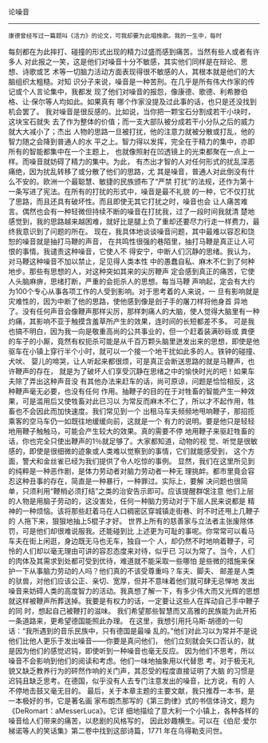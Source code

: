 论噪音

--------------------------------------------------------------------------------

    康德曾经写过一篇题叫《活力》的论文，可我却要为此唱挽歌。我的一生中，每时
每刻都在为此摔打、碰撞的形式出现的精力过盛而感到痛苦。当然有些人或者有许多人
对此报之一笑，这是他们对噪音十分不敏感，其实他们同样是在辩论、思想、诗歌或艺
术等一切脑力活动方面表现得很不敏感的人，其根本就是他们的大脑组织太粗糙。对知
识分子来说，噪音是一种苦刑。在几乎是所有伟大作家的传记或个人言论集中，我都发
现了他们对噪音的报怨，像康德、歌德、利希滕伯格、让·保尔等人均如此。如果真有
哪个作家没提及过此事的话，也只是还没找到机会罢了。
    我对噪音是很反感的。比如说，当你把一颗宝石分割成若干小块时，这块宝石就失
去了作为整体的价值；而一支大部队被分成若干小分队之后的威力就大大减小了；杰出
人物的思路一旦被打扰，他的注意力就被分散或打乱，他的智力随之会降到普通人的水
平之上。智力得以发挥，完全在于精力的集中，亦即所有的智能都集中在一个主题上，
也就像照射在凹透镜上的光束都聚在一点上一样。而噪音就妨碍了精力的集中。为此，
有杰出才智的人对任何形式的扰乱深恶痛绝，因为扰乱转移了或分散了他们的思路，尤
其是噪音，普通人对此倒没有什么不安的。欧洲一个最聪慧、敏捷的民族颁布了“严禁
打扰”的法规，还作为第十一条写进了宪法。在所有的打扰的形式中，噪音是最不礼貌
的一种，它不仅打扰了思路，而且还具有破坏性。而且即使无其它打扰之时，噪音也会
让人痛苦难言。偶然也会有一种轻微但持续不断的噪音在打扰我，过了一段时间我就清
楚地感觉到，我的思路越来越困难，就好比是腿上负了重却还要尽力行走一样费力，最
终我意识到了问题的所在。
    现在，我具体地谈谈噪音问题，其中最难以容忍和饶恕的噪音就是抽打马鞭的声音，
在共鸣性很强的巷陌里，抽打马鞭是真正让人可恨的事情。我谴责这种噪音，它使人不
得安宁，中断人们沉静的思绪。我认为，对马鞭这种噪音不加以禁止，足见得人类本性
中的愚蠢自私、麻木不仁到了何种地步。那些有思想的人，对这种突如其来的尖厉鞭声
定会感到真正的痛苦，它使人头脑麻痹，思绪打断，严重的会扼杀人的思想。每当马鞭
声响起，定会有大约为100个专心从事各项工作的人受到影响。对于思考着的人来说，一
旦有影响就是灾难性的，因为中断了他的思路，使他感到像是刽子手的屠刀样将他身首
异地了。没有任何声音会像鞭声那样尖厉，那样刺痛人的大脑，使人觉得大脑里有一种
灼痛，其影响不亚于触摸含羞草所产生的效果，连时间的长短都差不多。
    可是我也搞不明白，因为我一向是敬重高尚的公共事业的，但一个赶着装满砂砾或
粪便的车子的小厮，竟然有权扼杀可能是从千百万颗头脑里迸发出来的思想，即使是他
驱车在小镇上穿行半个小时，就可以一个接一个地干扰如此多的人。铁钟的碰撞、犬吠、
婴儿的啼哭，让人听起来都很烦，可是真正会断送思路的就是马鞭声，也许鞭声的存在，
就是为了破坏人们享受沉静在思绪之中的愉快时光的吧！如果车夫除了弄出这种声音没
有其他办法来赶车的话，尚可原谅，问题是恰恰相反，这种鞭声毫无必要，也没有任何
作用。抽鞭子的目的在于对牲畜的智能产生一种效果，可是滥用后又使牲畜对此已习以
为常反而麻木不仁了，所以才不起作用，牲畜也不会因此而加快速度。我们常见到一个
出租马车夫频频地甩响鞭子，那招揽乘客的空马车仍一如既往地缓缓向前，这就是一个
有力的说明。要是他只是轻轻地用鞭子触触马，可能会产生较大的效果。真的需要不停
地用鞭子来驱赶牲畜的话，你也完全只使出鞭声的1％就足够了。大家都知道，动物的视
觉、听觉是很敏感的，即使是很细微的迹象或人类难以觉察到的事情，它们就能感受到，
这个方面，警犬和金丝雀已经为我们提供了令人吃惊的事例。
    显然，我们在这里所见到的纯粹是一种恶作剧，是体力劳动者对脑力劳动者一种无
理挑衅。都市里竟会容忍这种丑事的存在，简直是一种暴行，一种罪过。实际上，要解
决问题也很简单，只须利用“鞭梢必须打结”之类的治安告示即可。应该提醒群氓注意
他们上层的人物是用脑子劳动的，这没害处，任何一种脑力劳动对于下层人民来说都是
精神的一种烦恼。该将那些赶着马在人口稠密区穿城镇走街巷、时不时还甩上几鞭子的
人拖下来，狠狠地抽上5棍子才好。
    世界上所有的慈善家与立法者主张废除体罚，可是他们却很难说服我。还能碰到比
上述更为可耻的事呢。你常常可以看马车夫在街上闲逛，身边既无马也无车，独自一个
人，却仍然不时地响着鞭子，可怜的人们却以毫无理由可讲的容忍态度来对待，似乎已
习以为常了。当今，人们的肉体及其需求到处都可受到优待，难道就不能采取一些哪怕
是些微的措施来保护一下从事脑力劳动的人吗？他们真的不该受尊重吗？车夫、脚夫、
邮差是人类的驮兽，对他们应该公正、亲切、宽厚，但并不意味着他们就可肆无忌惮地
发出噪音来妨碍人类的高度智力的活动。我真想了解一下，有多少伟大而又光辉的思想
就这样被鞭声所葬送掉。我要是有权力的话，一定要让这些人在挥动自己手中鞭子的同
时，想起自己被鞭打的滋味。
    我们希望那些智慧而又高雅的民族能为此开拓一条道路来，更希望德国能照此办理。
在这里，我想引用托马斯·胡德的一句话：“我所遇到的音乐民族中，只有德国是最噪
乱的。”他们对此习以为常并不是说他们比他人更乐于发出噪音——你要是真问他们，
他们立刻就会矢口否认的，就是因为他们的感觉迟钝，即使听到一种噪音也毫无反应。
因为他们不思考，所以噪音不会影响到他们的阅读和考虑。他们一味地抽象用以代替思
考。对于极无礼貌又缺乏教养行为的砰然作响的关门声，其忍受的程度直接证明了大脑
的习惯是迟钝且缺乏思考。在德国，似乎没有人去专门注意发出的噪音，比方说，有的
人不停地击鼓又毫无目的。
    最后，关于本章主题的主要文献，我只推荐一本书，是一本极好的书，它是著名画
家布朗杰那写的《第三韵律》式的书信体诗文，题为《DeRomart：aMesserLuca》。它详
细地描绘了意大利一个小镇上，各种各样的噪音给人们带来的痛苦，以悲剧的风格写的，
因此妙趣横生。可以在《伯尼·爱尔梯诺等人的笑话集》第二卷中找到这部诗篇，1771
年在乌得勒支问世。


 
